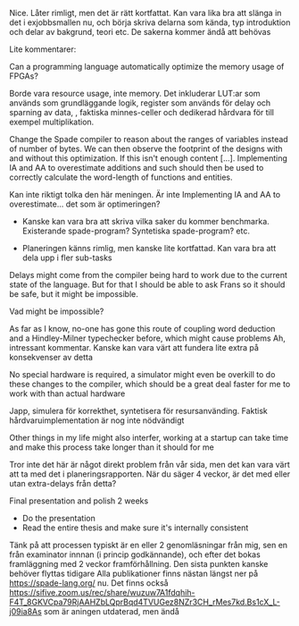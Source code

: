 Nice. Låter rimligt, men det är rätt kortfattat. Kan vara lika bra att slänga
in det i exjobbsmallen nu, och börja skriva delarna som kända, typ introduktion
och delar av bakgrund, teori etc. De sakerna kommer ändå att behövas 

Lite kommentarer:

Can a programming language automatically optimize the memory usage of FPGAs?

Borde vara resource usage, inte memory. Det inkluderar LUT:ar som används som grundläggande logik, register som används för delay och sparning av data, , faktiska minnes-celler och dedikerad hårdvara för till exempel multiplikation.

Change the Spade compiler to reason about the ranges of variables instead of number of bytes. We can then observe the footprint of the designs with and without this optimization. If this isn't enough content [...]. Implementing IA and AA to overestimate additions and such should then be used to correctly calculate the word-length of functions and entities.

Kan inte riktigt tolka den här meningen. Är inte Implementing IA and AA to overestimate... det som är optimeringen?

- Kanske kan vara bra att skriva vilka saker du kommer benchmarka. Existerande spade-program? Syntetiska spade-program? etc.


- Planeringen känns rimlig, men kanske lite kortfattad. Kan vara bra att dela upp i fler sub-tasks

Delays might come from the compiler being hard to work due to the current state of the language. But for that I should be able to ask Frans so it should be safe, but it might be impossible.

Vad might be impossible?

As far as I know, no-one has gone this route of coupling word deduction and a Hindley-Milner typechecker before, which might cause problems
Ah, intressant kommentar. Kanske kan vara värt att fundera lite extra på konsekvenser av detta 

No special hardware is required, a simulator might even be overkill to do these changes to the compiler, which should be a great deal faster for me to work with than actual hardware

Japp, simulera för korrekthet, syntetisera för resursanvänding. Faktisk hårdvaruimplementation är nog inte nödvändigt

Other things in my life might also interfer, working at a startup can take time and make this process take longer than it should for me

Tror inte det här är något direkt problem från vår sida, men det kan vara värt att ta med det i planeringsrapporten. När du säger 4 veckor, är det med eller utan extra-delays från detta?




Final presentation and polish 2 weeks
- Do the presentation
- Read the entire thesis and make sure it's internally consistent

Tänk på att processen typiskt är en eller 2 genomläsningar från mig, sen en från examinator innnan (i princip godkännande), och efter det bokas framläggning med 2 veckor framförhållning. Den sista punkten kanske behöver flyttas tidigare
Alla publikationer finns nästan längst ner på https://spade-lang.org/ nu. Det finns också https://sifive.zoom.us/rec/share/wuzuw7A1fdqhih-F4T_8GKVCpa79RjAAHZbLQprBqd4TVUGez8NZr3CH_rMes7kd.Bs1cX_L-j09ia8As som är aningen utdaterad, men ändå
